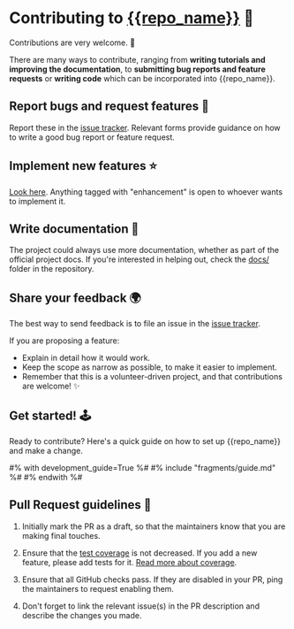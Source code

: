 # Contributing to [{{repo_name}}]({{repo_url}}) 🎉
Contributions are very welcome. 🚀

There are many ways to contribute, ranging from **writing tutorials and improving the documentation**, to **submitting bug reports and feature requests** or **writing code** which can be incorporated into {{repo_name}}.

## Report bugs and request features 🐛
Report these in the [issue tracker]({{repo_url}}/issues).
Relevant forms provide guidance on how to write a good bug report or feature request.

## Implement new features ⭐
[Look here]({{repo_url}}/issues?q=is%3Aopen+label%3Aenhancement+sort%3Aupdated-desc).
Anything tagged with "enhancement" is open to whoever wants to implement it.

## Write documentation 📖
The project could always use more documentation, whether as part of the official project
docs. If you're interested in helping out, check the [docs/]({{repo_url}}/tree/HEAD/docs) folder in the repository.

## Share your feedback 🌍
The best way to send feedback is to file an issue in the [issue tracker]({{repo_url}}).

If you are proposing a feature:

-   Explain in detail how it would work.
-   Keep the scope as narrow as possible, to make it easier to implement.
-   Remember that this is a volunteer-driven project, and that contributions are
    welcome! ✨

## Get started! 🕹️

Ready to contribute? Here's a quick guide on how to set up {{repo_name}} and make a change.

#% with development_guide=True %#
#% include "fragments/guide.md" %#
#% endwith %#

## Pull Request guidelines 📝
1. Initially mark the PR as a draft, so that the maintainers know that you are making final touches.

1. Ensure that the [test coverage]({{coverage_url}}) is not decreased. If you add a new feature, please add tests for it. [Read more about coverage](https://coverage.readthedocs.io/en/latest/index.html).

1. Ensure that all GitHub checks pass. If they are disabled in your PR, ping the maintainers to request enabling them.

1. Don't forget to link the relevant issue(s) in the PR description and describe the changes you made.
